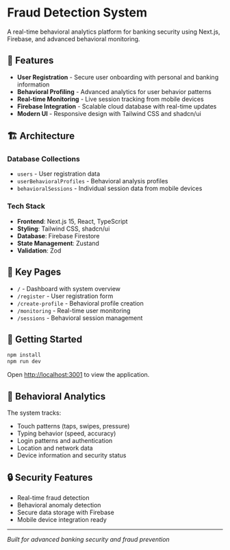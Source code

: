 # Fraud Detection System

A real-time behavioral analytics platform for banking security using Next.js, Firebase, and advanced behavioral monitoring.

## 🚀 Features

- **User Registration** - Secure user onboarding with personal and banking information
- **Behavioral Profiling** - Advanced analytics for user behavior patterns
- **Real-time Monitoring** - Live session tracking from mobile devices
- **Firebase Integration** - Scalable cloud database with real-time updates
- **Modern UI** - Responsive design with Tailwind CSS and shadcn/ui

## 🏗️ Architecture

### Database Collections
- `users` - User registration data
- `userBehavioralProfiles` - Behavioral analysis profiles
- `behavioralSessions` - Individual session data from mobile devices

### Tech Stack
- **Frontend**: Next.js 15, React, TypeScript
- **Styling**: Tailwind CSS, shadcn/ui
- **Database**: Firebase Firestore
- **State Management**: Zustand
- **Validation**: Zod

## 📱 Key Pages

- `/` - Dashboard with system overview
- `/register` - User registration form
- `/create-profile` - Behavioral profile creation
- `/monitoring` - Real-time user monitoring
- `/sessions` - Behavioral session management

## 🔧 Getting Started

```bash
npm install
npm run dev
```

Open [http://localhost:3001](http://localhost:3001) to view the application.

## 🎯 Behavioral Analytics

The system tracks:
- Touch patterns (taps, swipes, pressure)
- Typing behavior (speed, accuracy)
- Login patterns and authentication
- Location and network data
- Device information and security status

## 🔒 Security Features

- Real-time fraud detection
- Behavioral anomaly detection
- Secure data storage with Firebase
- Mobile device integration ready

---

*Built for advanced banking security and fraud prevention*
